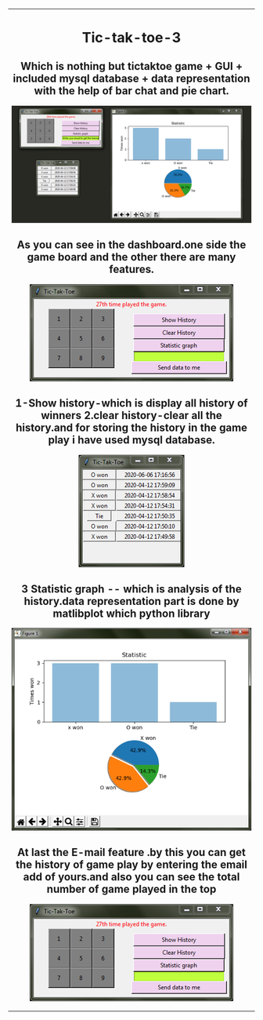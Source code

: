 <table align="center" border="0"><tr><td align="center" width="9999">

# Tic-tak-toe-3

## Which is nothing but tictaktoe game + GUI + included mysql database + data representation with the help of bar chat and pie chart.
![](game3.png)


## As you can see in the dashboard.one side the game board and the other there are many features.
![](dashboard.png)


## 1-Show history-which is display all history of winners 2.clear history-clear all the history.and for storing the history in the game play i have used mysql database.
![](history.png)


## 3 Statistic graph -- which is analysis of the history.data representation part is done by matlibplot which python library
![](charts.png)

## At last the E-mail feature .by this you can get the history of game play by entering the email add of yours.and also you can see the total number of game played in the top
![](dashboard.png)





